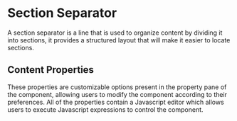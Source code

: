 # Section Separator

A section separator is a line that is used to organize content by dividing it into sections, it provides a structured layout that will make it easier to locate sections.

## Content Properties

These properties are customizable options present in the property pane of the component, allowing users to modify the component according to their preferences. All of the properties contain a Javascript editor which allows users to execute Javascript expressions to control the component.
